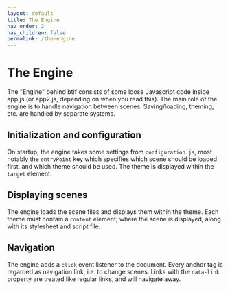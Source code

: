 ```yaml
---
layout: default
title: The Engine
nav_order: 2
has_children: false
permalink: /the-engine
---
```


# The Engine

The "Engine" behind btif consists of some loose Javascript code inside app.js (or app2.js, depending on when you read this). The main role of the engine is to handle navigation between scenes. Saving/loading, theming, etc. are handled by separate systems.

## Initialization and configuration

On startup, the engine takes some settings from `configuration.js`, most notably the `entryPoint` key which specifies which scene should be loaded first, and which theme should be used. The theme is displayed within the `target` element.

## Displaying scenes

The engine loads the scene files and displays them within the theme. Each theme must contain a `content` element, where the scene is displayed, along with its stylesheet and script file.

## Navigation

The engine adds a `click` event listener to the document. Every anchor tag is regarded as navigation link, i.e. to change scenes. Links with the `data-link` property are treated like regular links, and will navigate away.